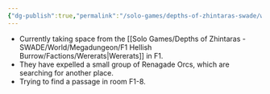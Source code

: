 ```yaml
---
{"dg-publish":true,"permalink":"/solo-games/depths-of-zhintaras-swade/world/megadungeon/f1-hellish-burrow/factions/orcs/"}
---
```


- Currently taking space from the [[Solo Games/Depths of Zhintaras - SWADE/World/Megadungeon/F1 Hellish Burrow/Factions/Wererats\|Wererats]] in F1.
- They have expelled a small group of Renagade Orcs, which are searching for another place.
- Trying to find a passage in room F1-8.